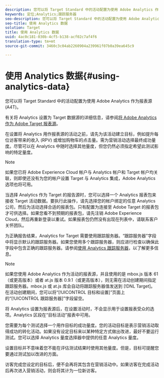 ```yaml
---
description: 您可以将 Target Standard 中的活动配置为使用 Adobe Analytics 作为报表源 (A4T)。
keywords: 定位;Analytics;跟踪服务器
seo-description: 您可以将 Target Standard 中的活动配置为使用 Adobe Analytics 作为报表源 (A4T)。
seo-title: 使用 Analytics 数据
solution: Target
title: 使用 Analytics 数据
uuid: 4ac0c181-030b-4cf5-b138-acf02c7af4f6
translation-type: tm+mt
source-git-commit: 3460c3c04ab2260904a239961f07b0a39ea645c9

---
```



# 使用 Analytics 数据{#using-analytics-data}

您可以将 Target Standard 中的活动配置为使用 Adobe Analytics 作为报表源 (A4T)。

有关将 Analytics 设置为 Target 数据源的详细信息，请参阅[将 Adobe Analytics 作为 Adobe Target 报表源](https://marketing.adobe.com/resources/help/en_US/target/a4t/a4t.html)。

在设置将 Analytics 用作报表源的活动之前，请先为该活动建立目标，例如提升每位访客带来的收入 (RPV) 或增加购物车的点击量。需为营销活动选择最终成功量度。尽管可以在 Analytics 中随时选择其他量度，但您仍然必须指定希望此测试影响的特定量度。

>[!NOTE]
>
>如果您已将 Adobe Experience Cloud 帐户与 Analytics 帐户和 Target 帐户均关联，则即使还没有为您的帐户设置 Target 与 Analytics 集成，Adobe Analytics 选项也将可用。

当选择 Analytics 作为 Target 的报告源时，您可以选择一个 Analytics 报表包来接收 Target 活动数据。要执行此操作，请先选择您的帐户绑定的任意 Analytics 公司，然后为活动选择合适的报表包。只有配置为连接至 Adobe Target 的报表包才可供选择。如果您看不到预期的报表包，请先注销 Adobe Experience Cloud，然后再重新登录以重试。如果报表包仍然没有出现在列表中，请联系客户关怀团队。

为正确报告结果，Analytics for Target 需要使用跟踪服务器。“跟踪服务器”字段中将显示默认的跟踪服务器。如果您使用多个跟踪服务器，则应进行检查以确保此字段中包含正确的跟踪服务器。请参阅[使用 Analytics 跟踪服务器](../../../c-integrating-target-with-mac/a4t/analytics-tracking-server.md#task_72077BA7E93C4A65A715A18F32228823)，以了解更多信息。

>[!NOTE]
>
>如果您使用 Adobe Analytics 作为活动的报表源，并且使用的是 mbox.js 版本 61（或更高版本）或者 at.js 版本 0.9.1（或更高版本），则无需在活动创建期间指定跟踪服务器。mbox.js 或 at.js 库会自动将跟踪服务器值发送到 [!DNL Target]。在活动创建期间，您可以将“[!UICONTROL 目标和设置]”页面上的“[!UICONTROL 跟踪服务器]”字段留空。

将 Analytics 设置为报表源后，在设置活动时，不会显示用于设置报表受众的选项。Analytics 区段在“目标活动”报表中可用。

您需要为每个测试选择一个用作目标的成功量度。您的活动目标是表示营销活动取得成功的转化活动。如果没有设定目标来以某种特定方式做出改进，最好不要运行测试。您可以选择 Analytics 量度选择器中提供的任意 Analytics 量度。

设置目标并不意味着您不能在评估测试结果时使用其他量度。但是，目标可提醒您要通过测试加以改进的方面。

访客完成您设定的目标后，便不会再将其包含在营销活动中。如果访客在完成活动后再次进入营销活动，则会将其计为一位新访客。
